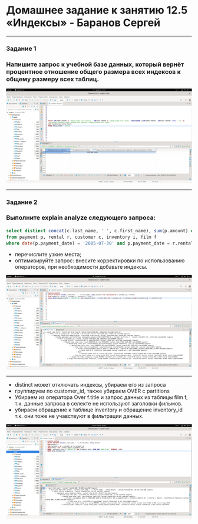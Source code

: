 # Домашнее задание к занятию 12.5 «Индексы» -  Баранов Сергей

---


### Задание 1

### Напишите запрос к учебной базе данных, который вернёт процентное отношение общего размера всех индексов к общему размеру всех таблиц.

![monitoring](https://github.com/12sergey12/12.5_Indexes/blob/main/images/12.5-1.png)

---


### Задание 2

### Выполните explain analyze следующего запроса:
```sql
select distinct concat(c.last_name, ' ', c.first_name), sum(p.amount) over (partition by c.customer_id, f.title)
from payment p, rental r, customer c, inventory i, film f
where date(p.payment_date) = '2005-07-30' and p.payment_date = r.rental_date and r.customer_id = c.customer_id and i.inventory_id = r.inventory_id
```

- перечислите узкие места;
- оптимизируйте запрос: внесите корректировки по использованию операторов, при необходимости добавьте индексы.


![monitoring](https://github.com/12sergey12/12.5_Indexes/blob/main/images/12.5-21.png)

---

- distinct может отключать индексы, убираем его из запроса
- группируем по customer_id, также убираем OVER с partitions
- Убираем из оператора Over f.title и запрос данных из таблицы film f, т.к. данные запроса в селекте не используют заголовки фильмов.
- убираем обращение к таблице inventory и обращение inventory_id т.к. они тоже не учавствуют в фильтрации данных.


![monitoring](https://github.com/12sergey12/12.5_Indexes/blob/main/images/12.5-24.png)
